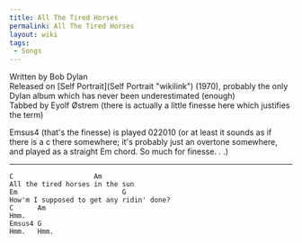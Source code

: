 ```yaml
---
title: All The Tired Horses
permalink: All The Tired Horses
layout: wiki
tags:
 - Songs
---
```


Written by Bob Dylan  
Released on [Self Portrait](Self Portrait "wikilink") (1970), probably
the only Dylan album which has never been underestimated (enough)  
Tabbed by Eyolf Østrem (there is actually a little finesse here which
justifies the term)

Emsus4 (that's the finesse) is played 022010 (or at least it sounds as
if there is a c there somewhere; it's probably just an overtone
somewhere, and played as a straight Em chord. So much for finesse. . .)

* * * * *

    C                    Am
    All the tired horses in the sun
    Em                          G
    How'm I supposed to get any ridin' done?
    C      Am
    Hmm.
    Emsus4 G
    Hmm.   Hmm.
